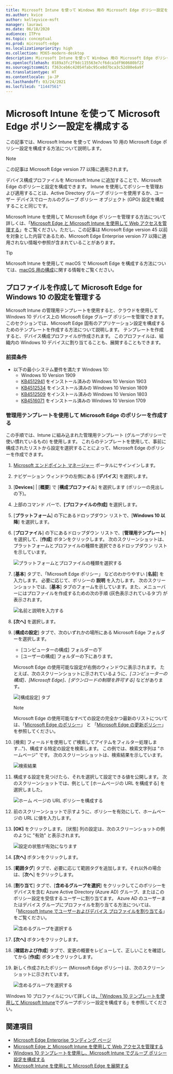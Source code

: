```yaml
---
title: Microsoft Intune を使って Windows 用の Microsoft Edge ポリシー設定を構成する
ms.author: kvice
author: kelleyvice-msft
manager: laurawi
ms.date: 06/18/2020
audience: ITPro
ms.topic: conceptual
ms.prod: microsoft-edge
ms.localizationpriority: high
ms.collection: M365-modern-desktop
description: Microsoft Intune を使って Windows 用の Microsoft Edge ポリシー設定を構成します。
ms.openlocfilehash: 0189a3fc2f9dc115563e7cf6dca1df960680bf22
ms.sourcegitcommit: f363ceb6c42054fabc95ce8d7bca3c52d80e6a9f
ms.translationtype: HT
ms.contentlocale: ja-JP
ms.lasthandoff: 03/24/2021
ms.locfileid: "11447561"
---
```

# <a name="configure-microsoft-edge-policy-settings-with-microsoft-intune"></a>Microsoft Intune を使って Microsoft Edge ポリシー設定を構成する

この記事では、Microsoft Intune を使って Windows 10 用の Microsoft Edge ポリシー設定を構成する方法について説明します。

> [!NOTE]
> この記事は Microsoft Edge version 77 以降に適用されます。

デバイス構成プロファイルを Microsoft Intune に追加することで、Microsoft Edge のポリシーと設定を構成できます。 Intune を使用してポリシーを管理および適用することは、Active Directory グループ ポリシーを使用するか、ユーザー デバイスでローカルのグループ ポリシー オブジェクト (GPO) 設定を構成することと同じです。

Microsoft Intune を使用して Microsoft Edge ポリシーを管理する方法について詳しくは、「[Microsoft Edge と Microsoft Intune を使用して Web アクセスを管理する](/intune/manage-microsoft-edge)」をご覧ください。ただし、この記事は Microsoft Edge version 45 以前を対象とした内容であるため、Microsoft Edge Enterprise version 77 以降に適用されない情報や参照が含まれていることがあります。

> [!TIP]
> Microsoft Intune を使用して macOS で Microsoft Edge を構成する方法については、[macOS 用の構成](configure-microsoft-edge-on-mac.md)に関する情報をご覧ください。

## <a name="create-a-profile-to-manage-settings-in-microsoft-edge-for-windows-10"></a>プロファイルを作成して Microsoft Edge for Windows 10 の設定を管理する

Microsoft Intune の管理用テンプレートを使用すると、クラウドを使用して Windows 10 デバイス上の Microsoft Edge グループ ポリシーを管理できます。 このセクションでは、Microsoft Edge 固有のアプリケーション設定を構成するためのテンプレートを作成する方法について説明します。 テンプレートを作成すると、デバイス構成プロファイルが作成されます。 このプロファイルは、組織内の Windows 10 デバイスに割り当てることも、展開することもできます。

### <a name="prerequisites"></a>前提条件

- 以下の最小システム要件を満たす Windows 10:
  - Windows 10 Version 1909
  - [KB4512941](https://support.microsoft.com/kb/4512941) をインストール済みの Windows 10 Version 1903
  - [KB4512534](https://support.microsoft.com/kb/4512534) をインストール済みの Windows 10 Version 1809
  - [KB4512509](https://support.microsoft.com/kb/4512509) をインストール済みの Windows 10 Version 1803
  - [KB4516071](https://support.microsoft.com/kb/4516071) をインストール済みの Windows 10 Version 1709

### <a name="use-administrative-templates-to-create-a-policy-for-microsoft-edge"></a>管理用テンプレートを使用して Microsoft Edge のポリシーを作成する

この手順では、Intune に組み込まれた管理用テンプレート (グループポリシーで使い慣れているもの) を使用します。 これらのテンプレートを使用して、事前に構成されたリストから設定を選択することによって、Microsoft Edge のポリシーを作成できます。

1. [Microsoft エンドポイント マネージャー](https://endpoint.microsoft.com/) ポータルにサインインします。
2. ナビゲーション ウィンドウの左側にある [**デバイス**] を選択します。
3. [**Devices**] | [**概要**] で [**構成プロファイル**] を選択します (ポリシーの見出しの下)。
4. 上部のコマンド バーで、**[プロファイルの作成]** を選択します。
5. [**プラットフォーム**] の下にあるドロップダウン リストで、[**Windows 10 以降**] を選択します。
6. [**プロファイル**] の下にあるドロップダウン リストで、[**管理用テンプレート**] を選択して、[**作成**] ボタンをクリックします。 次のスクリーンショットは、プラットフォームとプロファイルの種類を選択できるドロップダウン リストを示しています。

    ![プラットフォームとプロファイルの種類を選択する](./media/configure-edge-with-intune/create-profile-platform.png)

7. [**基本**] タブで、「Microsoft Edge ポリシー」 などのわかりやすい [**名前**] を入力します。 必要に応じて、ポリシーの **説明** を入力します。
次のスクリーンショットでは、[**基本**] タブのフォームを示しています。また、メニューバーにはプロファイルを作成するための次の手順 (灰色表示されているタブ) が表示されます。

   ![名前と説明を入力する](./media/configure-edge-with-intune/create-profile-basics-tab.png)

8. **[次へ]** を選択します。
9. [**構成の設定**] タブで、次のいずれかの場所にある Microsoft Edge フォルダーを選択します。

   - [コンピューターの構成] フォルダーの下
   - [ユーザーの構成] フォルダーの下にあります。

   Microsoft Edge の使用可能な設定が右側のウィンドウに表示されます。 たとえば、次のスクリーンショットに示されているように、*[コンピューターの構成]、[Microsoft Edge]、[ダウンロードの制限を許可する]* などがあります。

   ![[構成設定] タブ](./media/configure-edge-with-intune/create-profile-configuration-settings-tab.png)

   > [!NOTE]
   > Microsoft Edge の使用可能なすべての設定の完全かつ最新のリストについては、「[Microsoft Edge のポリシー](./microsoft-edge-policies.md)」 と 「[Microsoft Edge の更新ポリシー](./microsoft-edge-update-policies.md)」 を参照してください。

10. [検索] フィールドを使用して ("検索してアイテムをフィルター処理します...")、構成する特定の設定を検索します。 この例では、検索文字列は "ホームページ" です。 次のスクリーンショットは、検索結果を示しています。

    ![検索結果](./media/configure-edge-with-intune/create-profile-configuration-settings-tab-search.png)

11. 構成する設定を見つけたら、それを選択して設定できる値を公開します。 次のスクリーンショットでは、例として [ホームページの URL を構成する] を選択しました。

    ![ホーム ページの URL ポリシーを構成する](./media/configure-edge-with-intune/create-profile-configuration-settings-tab-edit-pol.png)

12. 前のスクリーンショットで示すように、ポリシーを有効にして、ホームページの URL に値を入力します。

13. **[OK]** をクリックします。 [状態] 列の設定は、次のスクリーンショットの例のように "有効" と表示されます。

    ![設定の状態が有効になります](./media/configure-edge-with-intune/create-profile-configuration-settings-tab-set-enabled.png)

14. **[次へ]** ボタンをクリックします。

15. [**範囲タグ**] タブで、必要に応じて範囲タグを追加します。それ以外の場合は、[**次へ**] をクリックします。

16. [**割り当て**] タブで、[**含めるグループを選択**] をクリックしてこのポリシーをデバイスを含む Azure Active Directory (Azure AD) グループ、またはこのポリシー設定を受信するユーザーに割り当てます。 Azure AD のユーザーまたはデバイス グループにプロファイルを割り当てる方法については、「[Microsoft Intune でユーザーおよびデバイス プロファイルを割り当てる](/intune/device-profile-assign)」をご覧ください。

    ![含めるグループを選択する](./media/configure-edge-with-intune/create-profile-assignments-tab.png)

17. **[次へ]** ボタンをクリックします。

18. [**確認および作成**] タブで、変更の概要をレビューして、正しいことを確認してから [**作成**] ボタンをクリックします。

19. 新しく作成されたポリシー (Microsoft Edge ポリシー) は、次のスクリーンショットに示されています。

    ![含めるグループを選択する](./media/configure-edge-with-intune/create-profile-new-policy-finished.png)

Windows 10 プロファイルについて詳しくは[、「Windows 10 テンプレートを使用して Microsoft Intune](/intune/administrative-templates-windows)でグループポリシー設定を構成する」を参照してください。

## <a name="see-also"></a>関連項目

- [Microsoft Edge Enterprise ランディング ページ](https://aka.ms/EdgeEnterprise)
- [Microsoft Edge と Microsoft Intune を使用して Web アクセスを管理する](/intune/manage-microsoft-edge)
- [Windows 10 テンプレートを使用し、Microsoft Intune でグループ ポリシー設定を構成する](/intune/administrative-templates-windows)
- [Microsoft Intune を使用して Microsoft Edge を展開する](/intune/apps/apps-windows-edge/?bc=https%3a%2f%2fdocs.microsoft.com%2fDeployEdge%2fbreadcrumb%2ftoc.json&toc=https%3a%2f%2fdocs.microsoft.com%2fDeployEdge%2ftoc.json)